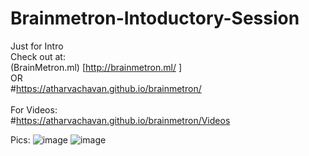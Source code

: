 # Brainmetron-Intoductory-Session
Just for Intro
<br>
Check out at: <br>
(BrainMetron.ml) [<http://brainmetron.ml/> ]
<br> OR <br>
#https://atharvachavan.github.io/brainmetron/
<br> <br>
For Videos:
<br> #https://atharvachavan.github.io/brainmetron/Videos

Pics:
![image](https://user-images.githubusercontent.com/91623466/135617166-4b63ac4e-170d-4cfd-8bf8-c529a429bacc.png)
![image](https://user-images.githubusercontent.com/91623466/135617420-f2c8397b-1508-4556-8a67-ffd48536beb4.png)
